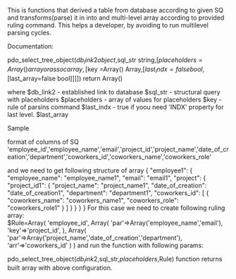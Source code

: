 This is functions that derived a table from database according to given SQ and transforms(parse) it in into and multi-level array according to provided ruling command.
This helps a developer, by avoiding to run multilevel parsing cycles.

Documentation:

pdo_select_tree_object($db_link2 object ,$sql_str string,[$placeholders = Array() array or assoc array,[$key =Array() Array,[$last_indx=false bool,[$last_array=false bool]]]]) return Array()

where 
$db_link2 - established link to database
$sql_str - structural query with placeholders 
$placeholders - array of values for placeholders
$key - rule of parsins command
$last_indx - true if yoou need 'INDX' property for last level.
$last_array

Sample

format of columns of SQ
'employee_id','employee_name','email','project_id','project_name','date_of_creation','department','coworkers_id','coworkers_name','coworkers_role'

and we need to get following structure of array
{
  "employee1": {
    "employee_name": "employee_name1",
    "email": "email1",
    "project": {
      "project_id1": {
        "project_name": "project_name1",
        "date_of_creation": "date_of_creation1",
        "department": "department1",
        "coworkers_id": [
          {
            "coworkers_name": "coworkers_name1",
            "coworkers_role": "coworkers_role1"
          }
        ]
      }
    }
  }
}
For this case we need to create following ruling array:                         
$Rule=Array(
         'employee_id',
         Array(
                   'par'=>Array('employee_name','email'),
                   'key'=>'project_id',
         ),
         Array(
                  'par'=>Array('project_name','date_of_creation','department'),
                  'arr'=>'coworkers_id'
         )
)
and run the function with following  params:

pdo_select_tree_object($db_link2 ,$sql_str,$placeholders,$Rule) function returns built array with above configuration.

